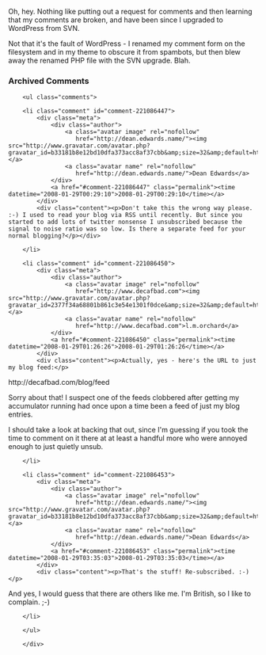Oh, hey.  Nothing like putting out a request for comments and then learning that my comments are broken, and have been since I upgraded to WordPress from SVN.

Not that it's the fault of WordPress - I renamed my comment form on the filesystem and in my theme to obscure it from spambots, but then blew away the renamed PHP file with the SVN upgrade.  Blah.

<div id="comments" class="comments archived-comments">
            <h3>Archived Comments</h3>
            
        <ul class="comments">
            
        <li class="comment" id="comment-221086447">
            <div class="meta">
                <div class="author">
                    <a class="avatar image" rel="nofollow" 
                       href="http://dean.edwards.name/"><img src="http://www.gravatar.com/avatar.php?gravatar_id=b33181b8e12bd10dfa373acc8af37cbb&amp;size=32&amp;default=http://mediacdn.disqus.com/1320279820/images/noavatar32.png"/></a>
                    <a class="avatar name" rel="nofollow" 
                       href="http://dean.edwards.name/">Dean Edwards</a>
                </div>
                <a href="#comment-221086447" class="permalink"><time datetime="2008-01-29T00:29:10">2008-01-29T00:29:10</time></a>
            </div>
            <div class="content"><p>Don't take this the wrong way please. :-) I used to read your blog via RSS until recently. But since you started to add lots of twitter nonsense I unsubscribed because the signal to noise ratio was so low. Is there a separate feed for your normal blogging?</p></div>
            
        </li>
    
        <li class="comment" id="comment-221086450">
            <div class="meta">
                <div class="author">
                    <a class="avatar image" rel="nofollow" 
                       href="http://www.decafbad.com"><img src="http://www.gravatar.com/avatar.php?gravatar_id=2377f34a68801b861c3e54e1301f0dce&amp;size=32&amp;default=http://mediacdn.disqus.com/1320279820/images/noavatar32.png"/></a>
                    <a class="avatar name" rel="nofollow" 
                       href="http://www.decafbad.com">l.m.orchard</a>
                </div>
                <a href="#comment-221086450" class="permalink"><time datetime="2008-01-29T01:26:26">2008-01-29T01:26:26</time></a>
            </div>
            <div class="content"><p>Actually, yes - here's the URL to just my blog feed:</p>

<p>http://decafbad.com/blog/feed</p>

<p>Sorry about that!  I suspect one of the feeds clobbered after getting my accumulator running had once upon a time been a feed of just my blog entries.</p>

<p>I should take a look at backing that out, since I'm guessing if you took the time to comment on it there at at least a handful more who were annoyed enough to just quietly unsub.</p></div>
            
        </li>
    
        <li class="comment" id="comment-221086453">
            <div class="meta">
                <div class="author">
                    <a class="avatar image" rel="nofollow" 
                       href="http://dean.edwards.name/"><img src="http://www.gravatar.com/avatar.php?gravatar_id=b33181b8e12bd10dfa373acc8af37cbb&amp;size=32&amp;default=http://mediacdn.disqus.com/1320279820/images/noavatar32.png"/></a>
                    <a class="avatar name" rel="nofollow" 
                       href="http://dean.edwards.name/">Dean Edwards</a>
                </div>
                <a href="#comment-221086453" class="permalink"><time datetime="2008-01-29T03:35:03">2008-01-29T03:35:03</time></a>
            </div>
            <div class="content"><p>That's the stuff! Re-subscribed. :-)</p>

<p>And yes, I would guess that there are others like me. I'm British, so I like to complain. ;-)</p></div>
            
        </li>
    
        </ul>
    
        </div>
    
